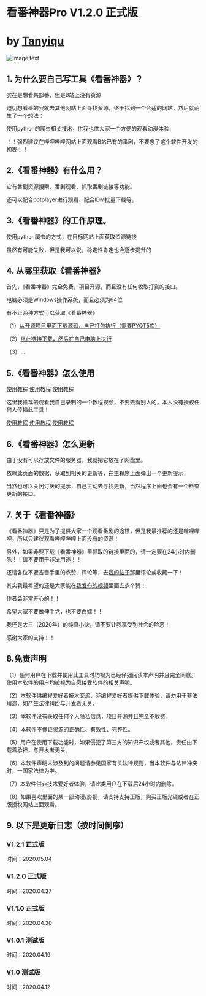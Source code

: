 # 看番神器Pro V1.2.0 正式版 
# by [Tanyiqu](https://tanyiqu.github.io/)

![Image text](https://tanyiqu.github.io/resource/AAP/01.png)

## 1. 为什么要自己写工具《看番神器》？
实在是想看某部番，但是B站上没有资源

迫切想看番的我就去其他网站上面寻找资源，终于找到一个合适的网站，然后就萌生了一个想法：

使用python的爬虫相关技术，供我也供大家一个方便的观看动漫体验

！！强烈建议在哔哩哔哩网站上面观看B站已有的番剧，不要忘了这个软件开发的初衷！！

## 2.《看番神器》有什么用？
它有番剧资源搜索、番剧观看、抓取番剧链接等功能。

还可以配合potplayer进行观看、配合IDM批量下载等。

## 3.《看番神器》的工作原理。
使用python爬虫的方式，在目标网站上面获取资源链接

虽然有可能失败，但是我可以说，稳定性肯定也会逐步提升的

## 4. 从哪里获取《看番神器》
首先，《看番神器》完全免费，项目开源，而且没有任何收取打赏的接口。

电脑必须是Windows操作系统，而且必须为64位

有不止两种方式可以获取《看番神器》

（1）[从开源项目里面下载源码，自己打包执行（需要PYQT5库）](https://github.com/Tanyiqu/AnimeArtifactPro)

（2）[从此链接下载，然后在自己电脑上执行](https://tanyiqu.lanzous.com/b0cq4peeb)

（3）...

## 5.《看番神器》怎么使用
[使用教程](https://www.bilibili.com/video/BV1Gp4y1y74c)  [使用教程](https://www.bilibili.com/video/BV1Gp4y1y74c)  [使用教程](https://www.bilibili.com/video/BV1Gp4y1y74c)

这里我推荐去观看我自己录制的一个教程视频，不要去看别人的，本人没有授权任何人传播此工具！

[使用教程](https://www.bilibili.com/video/BV1Gp4y1y74c)  [使用教程](https://www.bilibili.com/video/BV1Gp4y1y74c)  [使用教程](https://www.bilibili.com/video/BV1Gp4y1y74c)

## 6.《看番神器》怎么更新
由于没有可以存放文件的服务器，我就把它放在了网盘里。

依赖此页面的数据，获取到相关的更新等，在主程序上面弹出一个更新提示，

当然也可以关闭讨厌的提示，自己主动去寻找更新，当然程序上面也会有一个检查更新的接口。

## 7. 关于《看番神器》
《看番神器》只是为了提供大家一个观看番剧的途径，但是我最推荐的还是哔哩哔哩，所以只建议观看哔哩哔哩上面没有的资源！

另外，如果非要下载《看番神器》里抓取的链接里面的，请一定要在24小时内删除！！请不要用于非法用途！！

还请各位不要吝啬手里的点赞、评论等，去[我的帖子](https://www.52pojie.cn/thread-1159920-1-1.html)那里评论或收藏一下！

其实我最希望的还是大家能在[我发布的视频](https://www.bilibili.com/video/BV1Gp4y1y74c)里面去点个赞！

作者会非常开心的！！

希望大家不要做伸手党，也不要白嫖！！

我还是大三（2020年）的纯真小伙，请不要让我享受到社会的险恶！

感谢大家的支持！！

## 8.免责声明
（1）任何用户在下载并使用此工具时均视为已经仔细阅读本声明并且完全同意。使用本软件的用户均被视为自愿接受软件的相关声明。

（2）本软件供编程爱好者技术交流，非编程爱好者提供下载体验，请勿用于非法用途，如产生法律纠纷与开发者无关。

（3）本软件没有获取任何个人隐私信息，项目开源并且完全不收费。

（4）本软件不保证资源的正确性、有效性、完整性。

（5）用户在使用下载功能时，如果侵犯了第三方的知识产权或者其他，责任由下载着承担，与开发者无关。

（6）本软件声明未涉及到的问题请参见国家有关法律规则，当本软件与法律冲突时，一国家法律为准。

（7）本软件供非技术爱好者体验，请此类用户在下载后24小时内删除。

（8）如果喜欢里面的某一部动漫/影视，请支持支持正版，购买正版光碟或者在正版授权网站上面观看。

## 9. 以下是更新日志（按时间倒序）
### V1.2.1 正式版
时间：2020.05.04

### V1.2.0 正式版
时间：2020.04.27

### V1.1.0 正式版
时间：2020.04.20

### V1.0.1 测试版
时间：2020.04.19

### V1.0 测试版
时间：2020.04.12
